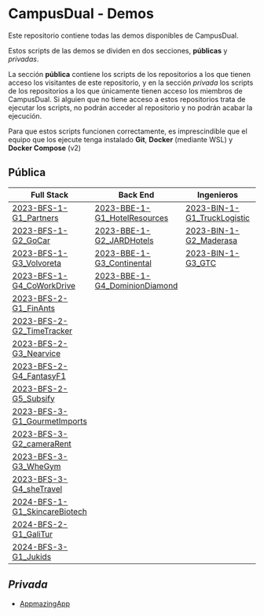 # CampusDual - Demos
Este repositorio contiene todas las demos disponibles de CampusDual.

Estos scripts de las demos se dividen en dos secciones, **públicas** y *privadas*.

La sección **pública** contiene los scripts de los repositorios a los que tienen acceso los visitantes de este repositorio, y en la sección *privada* los scripts de los repositorios a los que únicamente tienen acceso los miembros de CampusDual. Si alguien que no tiene acceso a estos repositorios trata de ejecutar los scripts, no podrán acceder al repositorio y no podrán acabar la ejecución.

Para que estos scripts funcionen correctamente, es imprescindible que el equipo que los ejecute tenga instalado **Git**, **Docker** (mediante WSL) y **Docker Compose** (v2)

## Pública

| Full Stack                                                                                      | Back End                                                                | Ingenieros                                                          | Product Owner                                                 | Máster                                                                                          |
|-------------------------------------------------------------------------------------------------|-------------------------------------------------------------------------|---------------------------------------------------------------------|---------------------------------------------------------------|-------------------------------------------------------------------------------------------------|
| [2023-BFS-1-G1_Partners](./public/2023-BFS-1-G1_Partners)                                       | [2023-BBE-1-G1_HotelResources](./public/2023-BBE-1-G1_HotelResources)   | [2023-BIN-1-G1_TruckLogistic](./public/2023-BIN-1-G1_TruckLogistic) | [2023-BPO-1-G1_WorkWander](./public/2023-BPO-1-G1_WorkWander) | [2022-MND-1-G4_AsociacionHostelerosACoruna](./public/2022-MND-1-G4_AsociacionHostelerosACoruna) | 
| [2023-BFS-1-G2_GoCar](./public/2023-BFS-1-G2_GoCar)                                             | [2023-BBE-1-G2_JARDHotels](./public/2023-BBE-1-G2_JARDHotels)           | [2023-BIN-1-G2_Maderasa](./public/2023-BIN-1-G2_Maderasa)           | [2023-BPO-1-G2_GrupShop](./public/2023-BPO-1-G2_GrupShop)     |                                                                                                 |
| [2023-BFS-1-G3_Volvoreta](./public/2023-BFS-1-G3_Volvoreta)                                     | [2023-BBE-1-G3_Continental](./public/2023-BBE-1-G3_Continental)         | [2023-BIN-1-G3_GTC](./public/2023-BIN-1-G3_GTC)                     | [2023-BPO-1-G3_ComeDaCasa](./public/2023-BPO-1-G3_ComeDaCasa) |                                                                                                 |
| [2023-BFS-1-G4_CoWorkDrive](./public/2023-BFS-1-G4_CoWorkDrive)                                 | [2023-BBE-1-G4_DominionDiamond](./public/2023-BBE-1-G4_DominionDiamond) |                                                                     | [2023-BPO-1-G4_KairosMap](./public/2023-BPO-1-G4_KairosMap)   |                                                                                                 |
| [2023-BFS-2-G1_FinAnts](./public/2023-BFS-2-G1_FinAnts)                                         |                                                                         |                                                                     |[2024-BPO-1-G1_TheSkinPlan](./public/2024-BPO-1-G1_TheSkinPlan)                                                               |                                                                                                 |
| [2023-BFS-2-G2_TimeTracker](./public/2023-BFS-2-G2_TimeTracker)                                 |                                                                         |                                                                     |[2024-BPO-1-G2_MediDose](./public/2024-BPO-1-G2_MediDose)                                                               |                                                                                                 |
| [2023-BFS-2-G3_Nearvice](./public/2023-BFS-2-G3_Nearvice)                                       |                                                                         |                                                                     |[2024-BPO-1-G3_Alma](./public/2024-BPO-1-G3_Alma)                                                               |                                                                                                 |
| [2023-BFS-2-G4_FantasyF1](./public/2023-BFS-2-G4_FantasyF1)                                     |                                                                         |                                                                     |                                                               |                                                                                                 |
| [2023-BFS-2-G5_Subsify](./public/2023-BFS-2-G5_Subsify)                                         |                                                                         |                                                                     |                                                               |                                                                                                 |
| [2023-BFS-3-G1_GourmetImports](./public/2023-BFS-3-G1_GourmetImports)                           |                                                                         |                                                                     |                                                               |                                                                                                 |
| [2023-BFS-3-G2_cameraRent](./public/2023-BFS-3-G2_cameraRent)                                   |                                                                         |                                                                     |                                                               |                                                                                                 |
| [2023-BFS-3-G3_WheGym](./public/2023-BFS-3-G3_WheGym)                                           |                                                                         |                                                                     |                                                               |                                                                                                 |
| [2023-BFS-3-G4_sheTravel](./public/2023-BFS-3-G4_sheTravel)                                     |                                                                         |                                                                     |                                                               |                                                                                                 |
| [2024-BFS-1-G1_SkincareBiotech](./public/2024-BFS-1-G1_SkincareBiotech)                                     |                                                                         |                                                                     |                                                               |                                                                                                 |
| [2024-BFS-2-G1_GaliTur](./public/2024-BFS-2-G1_GaliTur)                                     |                                                                         |                                                                     |                                                               |                                                                                                 |
| [2024-BFS-3-G1_Jukids](./public/2024-BFS-3-G1_Jukids)                                     |                                                                         |                                                                     |                                                               |                                                                                                 |


## *Privada*
* [AppmazingApp](./private/appmazing-app)
